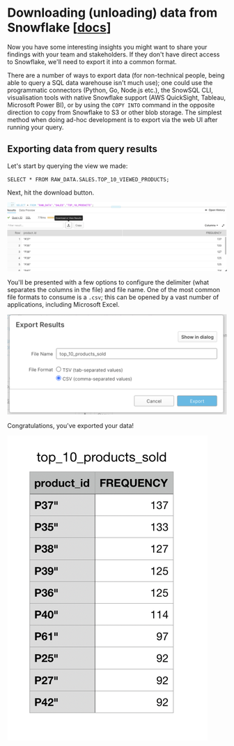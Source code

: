 # Downloading (unloading) data from Snowflake [[docs](https://docs.snowflake.com/en/user-guide-data-unload.html)]

Now you have some interesting insights you might want to share your findings with your team and stakeholders. If they don't have direct access to Snowflake, we'll need to export it into a common format.

There are a number of ways to export data (for non-technical people, being able to query a SQL data warehouse isn't much use); one could use the programmatic connectors (Python, Go, Node.js etc.), the SnowSQL CLI, visualisation tools with native Snowflake support (AWS QuickSight, Tableau, Microsoft Power BI), or by using the `COPY INTO` command in the opposite direction to copy from Snowflake to S3 or other blob storage. The simplest method when doing ad-hoc development is to export via the web UI after running your query.

## Exporting data from query results

Let's start by querying the view we made:

    SELECT * FROM RAW_DATA.SALES.TOP_10_VIEWED_PRODUCTS;

Next, hit the download button.

![Download](./assets/unload.png "Download")

You'll be presented with a few options to configure the delimiter (what separates the columns in the file) and file name. One of the most common file formats to consume is a `.csv`; this can be opened by a vast number of applications, including Microsoft Excel.

![Export options](./assets/export_options.png "Export options")

Congratulations, you've exported your data!

![View export](./assets/view_export.png "Export View export")

